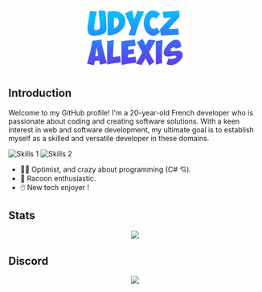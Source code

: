 <div align="center">
    <img src="logo.png" alt="My Logo" height="128">
</div>

## Introduction

Welcome to my GitHub profile! I'm a 20-year-old French developer who is passionate about coding and creating software solutions. With a keen interest in web and software development, my ultimate goal is to establish myself as a skilled and versatile developer in these domains.


![Skills 1](https://skillicons.dev/icons?i=cs,ts,js,php,py,html,css,godot,lua)
![Skills 2](https://skillicons.dev/icons?i=dotnet,react,vue,docker,linux,figma,bots,bootstrap,materialui,vite)

- 🤙🏼 Optimist, and crazy about programming (C# 💘).
- 🦝 Racoon enthusiastic.
- 🖱️ New tech enjoyer !

## Stats

<div align="center">
    <img src="https://github-readme-stats.vercel.app/api?username=C4NX&theme=blue-green" />
</div>

## Discord

<div align="center">
    <img src="https://discord.c99.nl/widget/theme-3/300901253007933441.png" />
</div>
